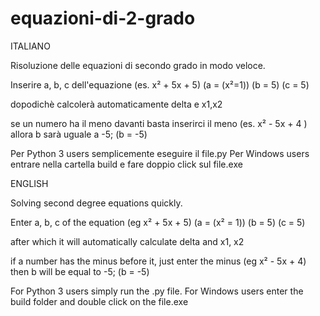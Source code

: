 # equazioni-di-2-grado
ITALIANO

Risoluzione delle equazioni di secondo grado in modo veloce.

Inserire a, b, c dell'equazione (es. x² + 5x + 5)
(a = (x²=1))
(b = 5)
(c = 5)

dopodichè calcolerà automaticamente delta e x1,x2

se un numero ha il meno davanti basta inserirci il meno
(es. x² - 5x + 4 )
allora b sarà uguale a -5;
(b = -5)

Per Python 3 users semplicemente eseguire il file.py
Per Windows users entrare nella cartella build e fare doppio click sul file.exe

ENGLISH

Solving second degree equations quickly.

Enter a, b, c of the equation (eg x² + 5x + 5)
(a = (x² = 1)) 
(b = 5) 
(c = 5)

after which it will automatically calculate delta and x1, x2

if a number has the minus before it, just enter the minus 
(eg x² - 5x + 4) then b will be equal to -5; 
(b = -5)

For Python 3 users simply run the .py file. For Windows users enter the build folder and double click on the file.exe
